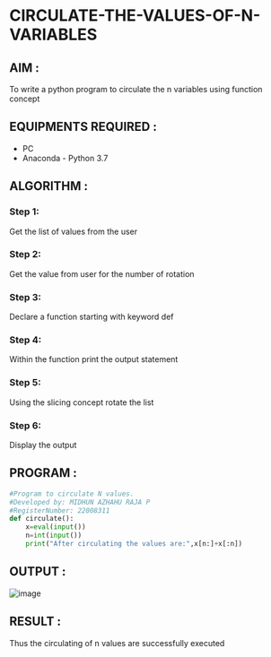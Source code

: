 # CIRCULATE-THE-VALUES-OF-N-VARIABLES

## AIM :

To write a python program to circulate the n variables using function concept

## EQUIPMENTS REQUIRED :

- PC  
- Anaconda - Python 3.7  

## ALGORITHM :    

### Step 1:

Get the list of values from the user

### Step 2: 

Get the value from user for the number of rotation

### Step 3: 

Declare a function starting with keyword def

### Step 4: 

Within the function print the output statement

### Step 5: 

Using the slicing concept rotate the list

### Step 6: 

Display the output

## PROGRAM : 
```python
#Program to circulate N values.  
#Developed by: MIDHUN AZHAHU RAJA P  
#RegisterNumber: 22008311  
def circulate():  
    x=eval(input())  
    n=int(input())  
    print("After circulating the values are:",x[n:]+x[:n])  
```
## OUTPUT : 

![image](https://user-images.githubusercontent.com/118054670/211180352-b865c5ef-ddc2-4722-a4fd-1430e17d11d8.png)

## RESULT : 

Thus the circulating of n values are successfully executed


